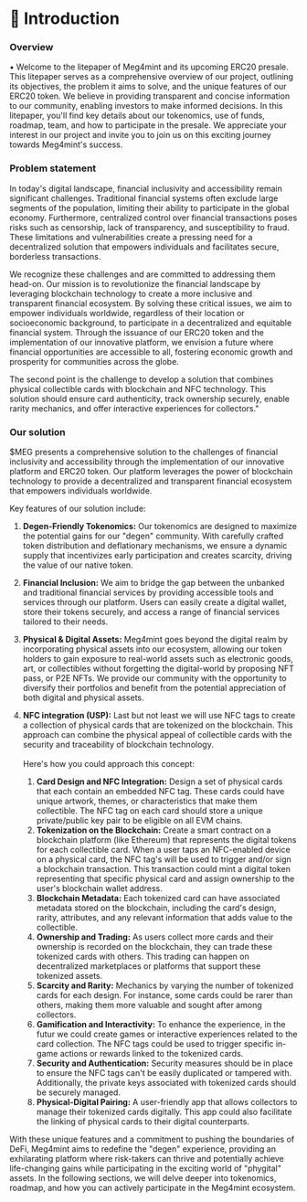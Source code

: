 # 📝 Introduction

### Overview

▪ Welcome to the litepaper of Meg4mint and its upcoming ERC20 presale. This litepaper serves as a comprehensive overview of our project, outlining its objectives, the problem it aims to solve, and the unique features of our ERC20 token. We believe in providing transparent and concise information to our community, enabling investors to make informed decisions. In this litepaper, you'll find key details about our tokenomics, use of funds, roadmap, team, and how to participate in the presale. We appreciate your interest in our project and invite you to join us on this exciting journey towards Meg4mint's success.

### Problem statement

In today's digital landscape, financial inclusivity and accessibility remain significant challenges. Traditional financial systems often exclude large segments of the population, limiting their ability to participate in the global economy. Furthermore, centralized control over financial transactions poses risks such as censorship, lack of transparency, and susceptibility to fraud. These limitations and vulnerabilities create a pressing need for a decentralized solution that empowers individuals and facilitates secure, borderless transactions.

We recognize these challenges and are committed to addressing them head-on. Our mission is to revolutionize the financial landscape by leveraging blockchain technology to create a more inclusive and transparent financial ecosystem. By solving these critical issues, we aim to empower individuals worldwide, regardless of their location or socioeconomic background, to participate in a decentralized and equitable financial system. Through the issuance of our ERC20 token and the implementation of our innovative platform, we envision a future where financial opportunities are accessible to all, fostering economic growth and prosperity for communities across the globe.

The second point is the challenge to develop a solution that combines physical collectible cards with blockchain and NFC technology. This solution should ensure card authenticity, track ownership securely, enable rarity mechanics, and offer interactive experiences for collectors."

### Our solution

$MEG presents a comprehensive solution to the challenges of financial inclusivity and accessibility through the implementation of our innovative platform and ERC20 token. Our platform leverages the power of blockchain technology to provide a decentralized and transparent financial ecosystem that empowers individuals worldwide.

Key features of our solution include:

1. **Degen-Friendly Tokenomics:** Our tokenomics are designed to maximize the potential gains for our "degen" community. With carefully crafted token distribution and deflationary mechanisms, we ensure a dynamic supply that incentivizes early participation and creates scarcity, driving the value of our native token.
2. **Financial Inclusion:** We aim to bridge the gap between the unbanked and traditional financial services by providing accessible tools and services through our platform. Users can easily create a digital wallet, store their tokens securely, and access a range of financial services tailored to their needs.
3. **Physical & Digital Assets:** Meg4mint goes beyond the digital realm by incorporating physical assets into our ecosystem, allowing our token holders to gain exposure to real-world assets such as electronic goods, art, or collectibles without forgetting the digital-world by proposing NFT pass, or P2E NFTs. We provide our community with the opportunity to diversify their portfolios and benefit from the potential appreciation of both digital and physical assets.
4.  **NFC integration (USP):** Last but not least we will use NFC tags to create a collection of physical cards that are tokenized on the blockchain. This approach can combine the physical appeal of collectible cards with the security and traceability of blockchain technology.             \
    \
    Here's how you could approach this concept:

    1. **Card Design and NFC Integration:** Design a set of physical cards that each contain an embedded NFC tag. These cards could have unique artwork, themes, or characteristics that make them collectible. The NFC tag on each card should store a unique private/public key pair to be eligible on all EVM chains.
    2. **Tokenization on the Blockchain:** Create a smart contract on a blockchain platform (like Ethereum) that represents the digital tokens for each collectible card. When a user taps an NFC-enabled device on a physical card, the NFC tag's will be used to trigger and/or sign a blockchain transaction. This transaction could mint a digital token representing that specific physical card and assign ownership to the user's blockchain wallet address.
    3. **Blockchain Metadata:** Each tokenized card can have associated metadata stored on the blockchain, including the card's design, rarity, attributes, and any relevant information that adds value to the collectible.
    4. **Ownership and Trading:** As users collect more cards and their ownership is recorded on the blockchain, they can trade these tokenized cards with others. This trading can happen on decentralized marketplaces or platforms that support these tokenized assets.
    5. **Scarcity and Rarity:** Mechanics by varying the number of tokenized cards for each design. For instance, some cards could be rarer than others, making them more valuable and sought after among collectors.
    6. **Gamification and Interactivity:** To enhance the experience, in the futur we could create games or interactive experiences related to the card collection. The NFC tags could be used to trigger specific in-game actions or rewards linked to the tokenized cards.
    7. **Security and Authentication:** Security measures should be in place to ensure the NFC tags can't be easily duplicated or tampered with. Additionally, the private keys associated with tokenized cards should be securely managed.
    8. **Physical-Digital Pairing:** A user-friendly app that allows collectors to manage their tokenized cards digitally. This app could also facilitate the linking of physical cards to their digital counterparts.



With these unique features and a commitment to pushing the boundaries of DeFi, Meg4mint aims to redefine the "degen" experience, providing an exhilarating platform where risk-takers can thrive and potentially achieve life-changing gains while participating in the exciting world of "phygital" assets. In the following sections, we will delve deeper into tokenomics, roadmap, and how you can actively participate in the Meg4mint ecosystem.

